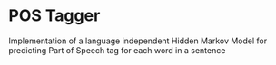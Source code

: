 # POS Tagger
Implementation of a language independent Hidden Markov Model for predicting Part of Speech tag for each word in a sentence
